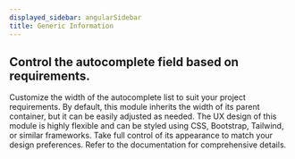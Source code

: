 ```yaml
---
displayed_sidebar: angularSidebar
title: Generic Information
---
```


## Control the autocomplete field based on requirements.

Customize the width of the autocomplete list to suit your project requirements. By default, this module inherits the width of its parent container, but it can be easily adjusted as needed. The UX design of this module is highly flexible and can be styled using CSS, Bootstrap, Tailwind, or similar frameworks. Take full control of its appearance to match your design preferences. Refer to the documentation for comprehensive details.